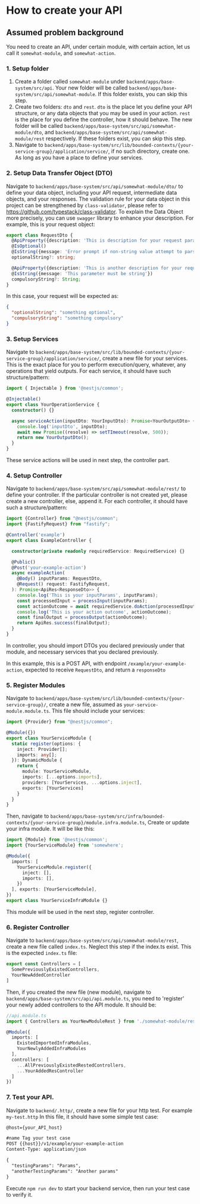 # How to create your API

## Assumed problem background

You need to create an API, under certain module, with certain action, let us call it `somewhat-module`, and `somewhat-action`.
### 1. Setup folder
1. Create a folder called `somewhat-module` under `backend/apps/base-system/src/api`. Your new folder will be called `backend/apps/base-system/src/api/somewhat-module`. If this folder exists, you can skip this step.
2. Create two folders: `dto` and `rest`. `dto` is the place let you define your API structure, or any data objects that you may be used in your action. `rest` is the place for you define the controller, how it should behave. The new folder will be called `backend/apps/base-system/src/api/somewhat-module/dto`, and `backend/apps/base-system/src/api/somewhat-module/rest` respectively. If these folders exist, you can skip this step.
3. Navigate to `backend/apps/base-system/src/lib/bounded-contexts/{your-service-group}/application/service/`, if no such directory, create one. As long as you have a place to define your services.

### 2. Setup Data Transfer Object (DTO)
Navigate to `backend/apps/base-system/src/api/somewhat-module/dto/` to define your data object, including your API request, intermediate data objects, and your responses. The validation rule for your data object in this project can be strengthened by `class-validator`, please refer to https://github.com/typestack/class-validator. To explain the Data Object more precisely, you can use `swagger` library to enhance your description. For example, this is your request object:
```typescript
export class RequestDto {
  @ApiProperty({description: 'This is description for your request parameter, explain it what is this.'})
  @IsOptional()
  @IsString({message: 'Error prompt if non-string value attempt to parse to it.'})
  optionalString?: string;

  @ApiProperty({description: 'This is another description for your request parameter'})
  @IsString({message: 'This parameter must be string'})
  compulsoryString?: String;
}
```
In this case, your request will be expected as:

```json
{
  "optionalString": "something optional",
  "compulsoryString": "something compulsory"
}
```
### 3. Setup Services
Navigate to `backend/apps/base-system/src/lib/bounded-contexts/{your-service-group}/application/service/`, create a new file for your services. This is the exact place for you to perform execution/query, whatever, any operations that yield outputs. For each service, it should have such structure/pattern:
```typescript
import { Injectable } from '@nestjs/common';

@Injectable()
export class YourOperationService {
  constructor() {}

  async serviceAction(inputDto: YourInputDto): Promise<YourOutputDto> {
    console.log('inputDto', inputDto);
    await new Promise((resolve) => setTImeout(resolve, 500));
    return new YourOutputDto();
  }
}
```
These service actions will be used in next step, the controller part.

### 4. Setup Controller
Navigate to `backend/apps/base-system/src/api/somewhat-module/rest/` to define your controller. If the particular controller is not created yet, please create a new controller, else, append it. For each controller, it should have such a structure/pattern:

```typescript
import {Controller} from "@nestjs/common";
import {FastifyRequest} from "fastify";

@Controller('example')
export class ExampleController {

  constructor(private readonly requiredService: RequiredService) {}

  @Public()
  @Post('your-example-action')
  async exampleAction(
    @Body() inputParams: RequestDto,
    @Request() request: FastifyRequest,
  ): Promise<ApiRes<ResponseDto>> {
    console.log('This is your inputParams', inputParams);
    const processedInput = processInput(inputParams);
    const actionOutcome = await requiredService.doAction(processedInput);
    console.log('This is your action outcome', actionOutcome);
    const finalOutput = processOutput(actionOutcome);
    return ApiRes.success(finalOutput);
  }
}
```
In controller, you should import DTOs you declared previously under that module, and necessary services that you declared previously.

In this example, this is a POST API, with endpoint `/example/your-example-action`, expected to receive `RequestDto`, and return a `responseDto`

### 5. Register Modules
Navigate to `backend/apps/base-system/src/lib/bounded-contexts/{your-service-group}/`, create a new file, assumed as `your-service-module.module.ts`. This file should include your services:

```typescript
import {Provider} from "@nestjs/common";

@Module({})
export class YourServiceModule {
  static register(options: {
    inject: Provider[];
    imports: any[];
  }): DynamicModule {
    return {
      module: YourServiceModule,
      imports: [...options.imports],
      providers: [YourServices, ...options.inject],
      exports: [YourServices]
    }
  }
}
```
Then, navigate to `backend/apps/base-system/src/infra/bounded-contexts/{your-service-group}/module.infra.module.ts`, Create or update your infra module. It will be like this:
```typescript
import {Module} from '@nestjs/common';
import {YourServiceModule} from 'somewhere';

@Module({
  imports: [
    YourServiceModule.register({
      inject: [],
      imports: [],
    })
  ], exports: [YourServiceModule],
})
export class YourServiceInfraModule {}
```
This module will be used in the next step, register controller.

### 6. Register Controller
Navigate to `backend/apps/base-system/src/api/somewhat-module/rest`, create a new file called `index.ts`. Neglect this step if the index.ts exist.
This is the expected `index.ts` file:
```typescript
export const Controllers = [
  SomePreviouslyExistedControllers,
  YourNewAddedController
]
```
Then, if you created the new file (new module), navigate to `backend/apps/base-system/src/api/api.module.ts`, you need to 'register' your newly added controllers to the API module. It should be:
```typescript
//api.module.ts
import { Controllers as YourNewModuleRest } from './somewhat-module/rest';

@Module({
  imports: [
    ExistedImportedInfraModules,
    YourNewlyAddedInfraModules
  ],
  controllers: [
    ...AllPreviouslyExistedRestedControllers,
    ...YourAddedResController
  ]
})

```

### 7. Test your API.
Navigate to `backend/.http/`, create a new file for your http test. For example `my-test.http`
In this file, it should have some simple test case:
```html
@host={your_API_host}

#name Tag your test case
POST {{host}}/v1/example/your-example-action
Content-Type: application/json

{
  "testingParams": "Params",
  "anotherTestingParams": "Another params"
}
```
Execute `npm run dev` to start your backend service, then run your test case to verify it.
